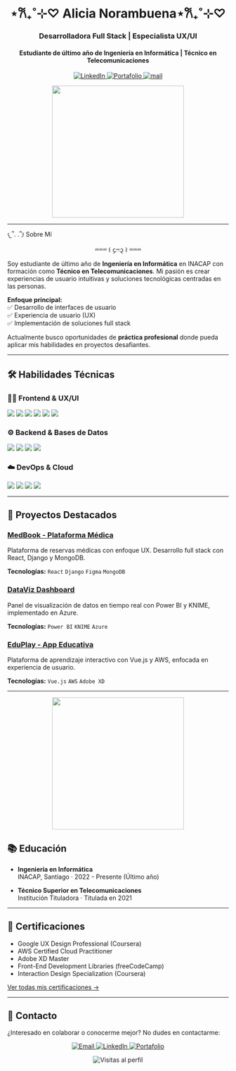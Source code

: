 <h1 align="center">
 ⋆𐙚₊˚⊹♡ Alicia Norambuena⋆𐙚₊˚⊹♡
</h1>

<h3 align="center"> Desarrolladora Full Stack | Especialista UX/UI</h3>
<h4 align="center">Estudiante de último año de Ingeniería en Informática | Técnico en Telecomunicaciones</h4>

<p align="center">
  <a href="https://linkedin.com/in/tu-perfil">
    <img src="https://img.shields.io/badge/-LinkedIn-0A66C2?logo=linkedin&logoColor=white" alt="LinkedIn">
  </a>
  <a href="https://tu-portafolio.com">
    <img src="https://img.shields.io/badge/-Portafolio_UX-FF4088?logo=google-chrome&logoColor=white" alt="Portafolio">
  </a>
  <a href="mailto:alicia.norambuenamedel@gmail.com">
    <img src="https://img.shields.io/badge/-Email-EA4335?logo=gmail&logoColor=white" alt="mail">
  </a>
</p>

<div align="center">
  <img src="https://i.pinimg.com/originals/ff/34/3a/ff343aa8819c2573ad3409baf4af5e3e.gif" width="300">
</div>

---

𐔌՞. .՞𐦯 Sobre Mí
<div align="center">
 <p>⏔⏔⏔ ꒰ ᧔ෆ᧓ ꒱ ⏔⏔⏔</p>
</div>

Soy estudiante de último año de **Ingeniería en Informática** en INACAP con formación como **Técnico en Telecomunicaciones**. Mi pasión es crear experiencias de usuario intuitivas y soluciones tecnológicas centradas en las personas. 

**Enfoque principal:**  
✅ Desarrollo de interfaces de usuario  
✅ Experiencia de usuario (UX)  
✅ Implementación de soluciones full stack  

Actualmente busco oportunidades de **práctica profesional** donde pueda aplicar mis habilidades en proyectos desafiantes.

---

## 🛠️ Habilidades Técnicas

### 👩‍💻 Frontend & UX/UI
<p>
  <img src="https://img.shields.io/badge/-HTML5-E34F26?logo=html5&logoColor=white">
  <img src="https://img.shields.io/badge/-CSS3-1572B6?logo=css3">
  <img src="https://img.shields.io/badge/-JavaScript-F7DF1E?logo=javascript&logoColor=black">
  <img src="https://img.shields.io/badge/-React-61DAFB?logo=react&logoColor=black">
  <img src="https://img.shields.io/badge/-Vue.js-4FC08D?logo=vue.js&logoColor=white">
  <img src="https://img.shields.io/badge/-Figma-F24E1E?logo=figma&logoColor=white">
</p>

### ⚙️ Backend & Bases de Datos
<p>
  <img src="https://img.shields.io/badge/-Django-092E20?logo=django&logoColor=white">
  <img src="https://img.shields.io/badge/-Node.js-339933?logo=node.js&logoColor=white">
  <img src="https://img.shields.io/badge/-MongoDB-47A248?logo=mongodb&logoColor=white">
  <img src="https://img.shields.io/badge/-MySQL-4479A1?logo=mysql&logoColor=white">
</p>

### ☁️ DevOps & Cloud
<p>
  <img src="https://img.shields.io/badge/-Docker-2496ED?logo=docker&logoColor=white">
  <img src="https://img.shields.io/badge/-AWS-232F3E?logo=amazon-aws&logoColor=white">
  <img src="https://img.shields.io/badge/-Azure-0078D4?logo=microsoft-azure&logoColor=white">
  <img src="https://img.shields.io/badge/-Git-F05032?logo=git&logoColor=white">
</p>

---

## 🌟 Proyectos Destacados

### [MedBook - Plataforma Médica](https://github.com/tu-usuario/medbook)
Plataforma de reservas médicas con enfoque UX. Desarrollo full stack con React, Django y MongoDB.

**Tecnologías:** `React` `Django` `Figma` `MongoDB`

### [DataViz Dashboard](https://github.com/tu-usuario/dataviz)
Panel de visualización de datos en tiempo real con Power BI y KNIME, implementado en Azure.

**Tecnologías:** `Power BI` `KNIME` `Azure`

### [EduPlay - App Educativa](https://github.com/tu-usuario/eduplay)
Plataforma de aprendizaje interactivo con Vue.js y AWS, enfocada en experiencia de usuario.

**Tecnologías:** `Vue.js` `AWS` `Adobe XD`

---

<div align="center">
  <img src="https://i.pinimg.com/originals/9a/87/59/9a87597317d7c55c7076409a090821d3.gif" width="300">
</div>

## 📚 Educación

- **Ingeniería en Informática**  
  INACAP, Santiago · 2022 - Presente (Último año)

- **Técnico Superior en Telecomunicaciones**  
  Institución Tituladora · Titulada en 2021

---

## 📜 Certificaciones

- Google UX Design Professional (Coursera)
- AWS Certified Cloud Practitioner
- Adobe XD Master
- Front-End Development Libraries (freeCodeCamp)
- Interaction Design Specialization (Coursera)

[Ver todas mis certificaciones →](https://tu-portafolio.com/certificaciones)

---

## 💬 Contacto

¿Interesado en colaborar o conocerme mejor? No dudes en contactarme:

<p align="center">
  <a href="mailto:alicia.norambuena@email.com">
    <img src="https://img.shields.io/badge/-Envíame_un_email-EA4335?logo=gmail&logoColor=white" alt="Email">
  </a>
  <a href="https://linkedin.com/in/tu-perfil">
    <img src="https://img.shields.io/badge/-Conecta_en_LinkedIn-0A66C2?logo=linkedin&logoColor=white" alt="LinkedIn">
  </a>
  <a href="https://tu-portafolio.com">
    <img src="https://img.shields.io/badge/-Visita_mi_Portafolio-FF4088?logo=google-chrome&logoColor=white" alt="Portafolio">
  </a>
</p>

<div align="center">
  <img src="https://komarev.com/ghpvc/?username=TU_USUARIO&color=blueviolet" alt="Visitas al perfil">
</div>
